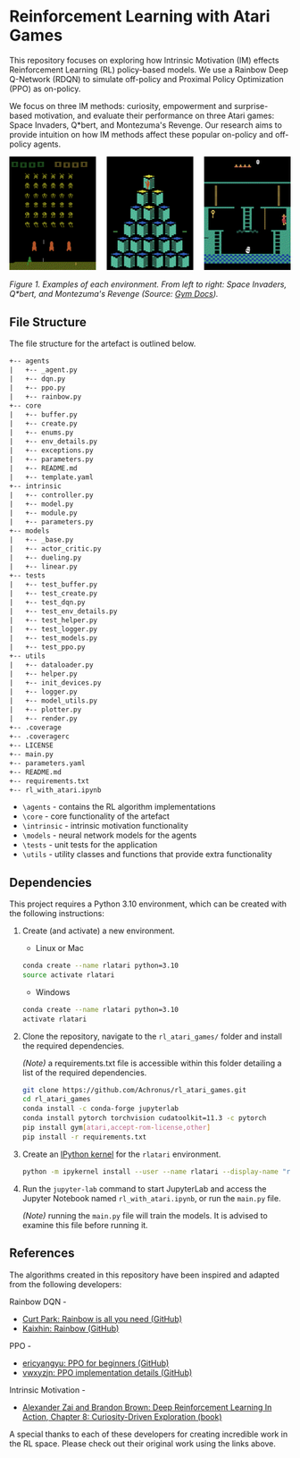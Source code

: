 # Reinforcement Learning with Atari Games

This repository focuses on exploring how Intrinsic Motivation (IM) effects Reinforcement Learning (RL) policy-based models.
We use a Rainbow Deep Q-Network (RDQN) to simulate off-policy and Proximal Policy Optimization (PPO) as on-policy.

We focus on three IM methods: curiosity, empowerment and surprise-based motivation, and evaluate their performance on three Atari games:
Space Invaders, Q*bert, and Montezuma's Revenge. Our research aims to provide intuition on how IM methods affect these popular on-policy and off-policy agents.

![Atari Games](/imgs/atari-games.png)

_Figure 1. Examples of each environment. From left to right: Space Invaders, Q*bert, and Montezuma's Revenge (Source: [Gym Docs](https://www.gymlibrary.ml/environments/atari/))._

## File Structure

The file structure for the artefact is outlined below.

``` ANSI
+-- agents
|   +-- _agent.py
|   +-- dqn.py
|   +-- ppo.py
|   +-- rainbow.py
+-- core
|   +-- buffer.py
|   +-- create.py
|   +-- enums.py
|   +-- env_details.py
|   +-- exceptions.py
|   +-- parameters.py
|   +-- README.md
|   +-- template.yaml
+-- intrinsic
|   +-- controller.py
|   +-- model.py
|   +-- module.py
|   +-- parameters.py
+-- models
|   +-- _base.py
|   +-- actor_critic.py
|   +-- dueling.py
|   +-- linear.py
+-- tests
|   +-- test_buffer.py
|   +-- test_create.py
|   +-- test_dqn.py
|   +-- test_env_details.py
|   +-- test_helper.py
|   +-- test_logger.py
|   +-- test_models.py
|   +-- test_ppo.py
+-- utils
|   +-- dataloader.py
|   +-- helper.py
|   +-- init_devices.py
|   +-- logger.py
|   +-- model_utils.py
|   +-- plotter.py
|   +-- render.py
+-- .coverage
+-- .coveragerc
+-- LICENSE
+-- main.py
+-- parameters.yaml
+-- README.md
+-- requirements.txt
+-- rl_with_atari.ipynb
```

- `\agents` - contains the RL algorithm implementations
- `\core` - core functionality of the artefact
- `\intrinsic` - intrinsic motivation functionality
- `\models` - neural network models for the agents
- `\tests` - unit tests for the application
- `\utils` - utility classes and functions that provide extra functionality

## Dependencies

This project requires a Python 3.10 environment, which can be created with the following instructions:

1. Create (and activate) a new environment.

   - Linux or Mac

    ```bash
    conda create --name rlatari python=3.10
    source activate rlatari
    ```

   - Windows

   ```bash
   conda create --name rlatari python=3.10
   activate rlatari
   ```

2. Clone the repository, navigate to the `rl_atari_games/` folder and install the required dependencies.

    _(Note)_ a requirements.txt file is accessible within this folder detailing a list of the required dependencies.

    ```bash
    git clone https://github.com/Achronus/rl_atari_games.git
    cd rl_atari_games
    conda install -c conda-forge jupyterlab
    conda install pytorch torchvision cudatoolkit=11.3 -c pytorch
    pip install gym[atari,accept-rom-license,other]
    pip install -r requirements.txt
    ```

3. Create an [IPython kernel](http://ipython.readthedocs.io/en/stable/install/kernel_install.html) for the `rlatari` environment.

    ```bash
    python -m ipykernel install --user --name rlatari --display-name "rlatari"
    ```

4. Run the `jupyter-lab` command to start JupyterLab and access the Jupyter Notebook named `rl_with_atari.ipynb`, or run the `main.py` file.

    _(Note)_ running the `main.py` file will train the models. It is advised to examine this file before running it.


## References

The algorithms created in this repository have been inspired and adapted from the following developers:

Rainbow DQN -
- [Curt Park: Rainbow is all you need (GitHub)](https://github.com/Curt-Park/rainbow-is-all-you-need)
- [Kaixhin: Rainbow (GitHub)](https://github.com/Kaixhin/Rainbow/tree/1745b184c3dfc03d4ffa3ce2342ced9996b39a60)

PPO - 
- [ericyangyu: PPO for beginners (GitHub)](https://github.com/ericyangyu/PPO-for-Beginners)
- [vwxyzjn: PPO implementation details (GitHub)](https://github.com/vwxyzjn/ppo-implementation-details)

Intrinsic Motivation - 
- [Alexander Zai and Brandon Brown: Deep Reinforcement Learning In Action, Chapter 8: Curiosity-Driven Exploration (book)](https://livebook.manning.com/book/deep-reinforcement-learning-in-action/chapter-8/)

A special thanks to each of these developers for creating incredible work in the RL space. Please check out their original work using the links above.
